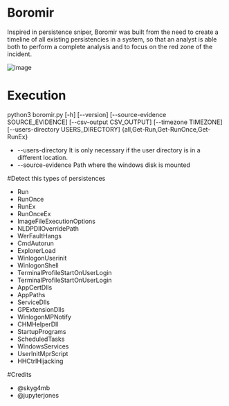 # Boromir

Inspired in persistence sniper, Boromir was built from the need to create a timeline of all existing persistencies in a system, so that an analyst is able both to perform a complete analysis and to focus on the red zone of the incident.

![image](https://github.com/skyg4mb/Persistence_Boromir/assets/16138308/68ffaefe-0270-4e1c-af00-f08c1c5fdb53)


# Execution

python3 boromir.py [-h] [--version] [--source-evidence SOURCE_EVIDENCE] [--csv-output CSV_OUTPUT] [--timezone TIMEZONE] [--users-directory USERS_DIRECTORY] {all,Get-Run,Get-RunOnce,Get-RunEx}

* --users-directory It is only necessary if the user directory is in a different location.
* --source-evidence Path where the windows disk is mounted

#Detect this types of persistences

- Run
- RunOnce
- RunEx
- RunOnceEx
- ImageFileExecutionOptions
- NLDPDllOverridePath
- WerFaultHangs
- CmdAutorun
- ExplorerLoad
- WinlogonUserinit
- WinlogonShell
- TerminalProfileStartOnUserLogin
- TerminalProfileStartOnUserLogin
- AppCertDlls
- AppPaths
- ServiceDlls
- GPExtensionDlls
- WinlogonMPNotify
- CHMHelperDll
- StartupPrograms
- ScheduledTasks
- WindowsServices
- UserInitMprScript
- HHCtrlHijacking

#Credits 

- @skyg4mb
- @jupyterjones
  
